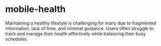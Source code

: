 # mobile-health
Maintaining a healthy lifestyle is challenging for many due to fragmented information, lack of time, and minimal guidance. Users often struggle to track and manage their health effectively while balancing their busy schedules.
